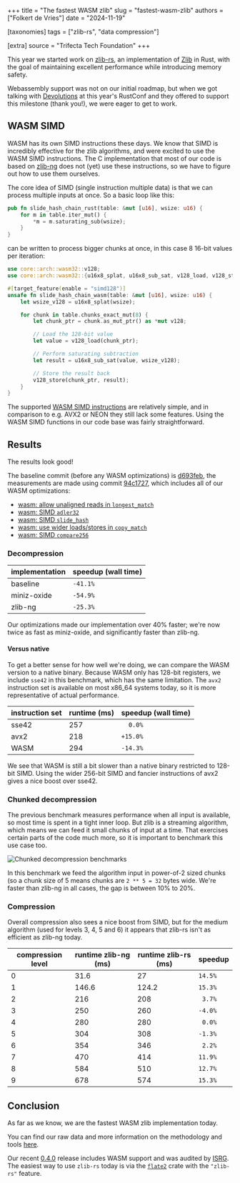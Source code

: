 +++
title = "The fastest WASM zlib"
slug = "fastest-wasm-zlib"
authors = ["Folkert de Vries"]
date = "2024-11-19"

[taxonomies]
tags = ["zlib-rs", "data compression"] 

[extra]
source = "Trifecta Tech Foundation"
+++

This year we started work on [zlib-rs](https://github.com/trifectatechfoundation/zlib-rs), an implementation of [Zlib](https://en.wikipedia.org/wiki/Zlib) in Rust, with the goal of maintaining excellent performance while introducing memory safety.

<!-- more -->

Webassembly support was not on our initial roadmap, but when we got talking with [Devolutions](https://devolutions.net/) at this year's RustConf and they offered to support this milestone (thank you!), we were eager to get to work.

## WASM SIMD

WASM has its own SIMD instructions these days. We know that SIMD is incredibly effective for the zlib algorithms, and were excited to use the WASM SIMD instructions. The C implementation that most of our code is based on [zlib-ng](https://github.com/zlib-ng/zlib-ng) does not (yet) use these instructions, so we have to figure out how to use them ourselves.

The core idea of SIMD (single instruction multiple data) is that we can process multiple inputs at once. So a basic loop like this:

```rust
pub fn slide_hash_chain_rust(table: &mut [u16], wsize: u16) {
    for m in table.iter_mut() {
        *m = m.saturating_sub(wsize);
    }
}
```

can be written to process bigger chunks at once, in this case 8 16-bit values per iteration:

```rust
use core::arch::wasm32::v128;
use core::arch::wasm32::{u16x8_splat, u16x8_sub_sat, v128_load, v128_store};

#[target_feature(enable = "simd128")]
unsafe fn slide_hash_chain_wasm(table: &mut [u16], wsize: u16) {
    let wsize_v128 = u16x8_splat(wsize);

    for chunk in table.chunks_exact_mut(8) {
        let chunk_ptr = chunk.as_mut_ptr() as *mut v128;

        // Load the 128-bit value
        let value = v128_load(chunk_ptr);

        // Perform saturating subtraction
        let result = u16x8_sub_sat(value, wsize_v128);

        // Store the result back
        v128_store(chunk_ptr, result);
    }
}
```

The supported [WASM SIMD instructions](https://webassembly.github.io/spec/core/syntax/instructions.html#vector-instructions) are relatively simple, and in comparison to e.g. AVX2 or NEON they still lack some features. Using the WASM SIMD functions in our code base was fairly straightforward.

## Results

The results look good!

The baseline commit (before any WASM optimizations) is [d693feb](https://github.com/trifectatechfoundation/zlib-rs/commit/d693febccb642fc3eb313632ffdf4a51a0e3cfb3), the measurements are made using commit [94c1727](https://github.com/trifectatechfoundation/zlib-rs/commit/94c1727984dfda0bc6c95f0448633c0fa28c9dfb), which includes all of our WASM optimizations:

- [wasm: allow unaligned reads in `longest_match`](https://github.com/memorysafety/zlib-rs/pull/202)
- [wasm: SIMD `adler32`](https://github.com/memorysafety/zlib-rs/pull/198)
- [wasm: SIMD `slide_hash`](https://github.com/memorysafety/zlib-rs/pull/199)
- [wasm: use wider loads/stores in `copy_match`](https://github.com/memorysafety/zlib-rs/pull/197)
- [wasm: SIMD `compare256`](https://github.com/memorysafety/zlib-rs/pull/179)

### Decompression

| implementation | speedup (wall time) |
| --- | --- |
| baseline      | `-41.1%` |
| miniz-oxide   | `-54.9%` |
| zlib-ng       | `-25.3%` |

Our optimizations made our implementation over 40% faster; we're now twice as fast as miniz-oxide, and significantly faster than zlib-ng.

#### Versus native

To get a better sense for how well we're doing, we can compare the WASM version to a native binary. Because WASM only has 128-bit registers, we include `sse42` in this benchmark, which has the same limitation. The `avx2` instruction set is available on most x86_64 systems today, so it is more representative of actual performance.

| instruction set | runtime (ms) | speedup (wall time) |
| --- | --- | --- |
| sse42 | 257 | `  0.0%` |
| avx2  | 218 | `+15.0%` |
| WASM  | 294 | `-14.3%` |

We see that WASM is still a bit slower than a native binary restricted to 128-bit SIMD. Using the wider 256-bit SIMD and fancier instructions of avx2 gives a nice boost over sse42.

### Chunked decompression

The previous benchmark measures performance when all input is available, so most time is spent in a tight inner loop. But zlib is a streaming algorithm, which means we can feed it small chunks of input at a time. That exercises certain parts of the code much more, so it is important to benchmark this use case too.

![Chunked decompression benchmarks](/blog/wasm-zlib-benchmarks.png)

In this benchmark we feed the algorithm input in power-of-2 sized chunks (so a chunk size of 5 means chunks are `2 ** 5 = 32` bytes wide. We're faster than zlib-ng in all cases, the gap is between 10% to 20%.

### Compression

Overall compression also sees a nice boost from SIMD, but for the medium algorithm (used for levels 3, 4, 5 and 6) it appears that zlib-rs isn't as efficient as zlib-ng today.

| compression level | runtime zlib-ng (ms) | runtime zlib-rs (ms) | speedup |
|--|--|--|--|
| 0			| 31.6	| 27	| `14.5%` |
| 1			| 146.6	| 124.2	| `15.3%` |
| 2			| 216	| 208	| ` 3.7%` |
| 3			| 250	| 260	| `-4.0%` |
| 4			| 280	| 280	| ` 0.0%` |
| 5			| 304	| 308	| `-1.3%` |
| 6			| 354	| 346	| ` 2.2%` |
| 7			| 470	| 414	| `11.9%` |
| 8			| 584	| 510	| `12.7%` |
| 9			| 678	| 574	| `15.3%` |

## Conclusion

As far as we know, we are the fastest WASM zlib implementation today.

You can find our raw data and more information on the methodology and tools [here](https://hackmd.io/@Q66MPiW4T7yNTKOCaEb-Lw/HkJCz4uRC).

Our recent [0.4.0](https://github.com/trifectatechfoundation/zlib-rs/releases/tag/v0.4.0) release includes WASM support and was audited by [ISRG](https://github.com/divviup/libprio-rs/pull/1140). The easiest way to use `zlib-rs` today is via the [`flate2`](https://crates.io/crates/flate2) crate with the `"zlib-rs"` feature.